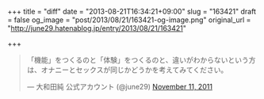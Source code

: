 +++
title = "diff"
date = "2013-08-21T16:34:21+09:00"
slug = "163421"
draft = false
og_image = "post/2013/08/21/163421-og-image.png"
original_url = "http://june29.hatenablog.jp/entry/2013/08/21/163421"

+++

<p></p>
<blockquote class="twitter-tweet">
<p>「機能」をつくるのと「体験」をつくるのと、違いがわからないという方は、オナニーとセックスが同じかどうかを考えてみてください。</p>—  大和田純 公式アカウント (@june29) <a href="https://twitter.com/june29/statuses/135012748080857088">November 11, 2011</a>
</blockquote>
<br>
<script async src="//platform.twitter.com/widgets.js" charset="utf-8"></script>
